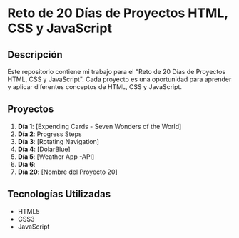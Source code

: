 # Reto de 20 Días de Proyectos HTML, CSS y JavaScript

## Descripción

Este repositorio contiene mi trabajo para el "Reto de 20 Días de Proyectos HTML, CSS y JavaScript". Cada proyecto es una oportunidad para aprender y aplicar diferentes conceptos de HTML, CSS y JavaScript.

## Proyectos

1. **Día 1**: [Expending Cards - Seven Wonders of the World]
2. **Día 2**: Progress Steps
3. **Día 3**: [Rotating Navigation]
4. **Día 4**: [DolarBlue]
5. **Día 5**: [Weather App -API]
6. **Día 6**: 
20. **Día 20**: [Nombre del Proyecto 20]

## Tecnologías Utilizadas

- HTML5
- CSS3
- JavaScript
